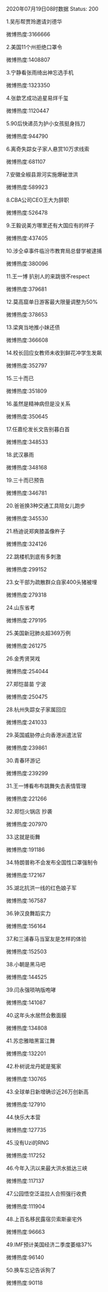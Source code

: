 2020年07月19日08时数据
Status: 200

1.吴彤帮贾玲邀请刘德华

微博热度:3166666

2.美国11个州拒绝口罩令

微博热度:1408807

3.宁静看张雨绮出神忘选手机

微博热度:1323350

4.张歆艺成功追星易烊千玺

微博热度:1120447

5.90后快递员为护小女孩挺身挡刀

微博热度:944790

6.离奇失踪女子家人悬赏10万求线索

微博热度:681107

7.安徽全椒县滁河实施爆破泄洪

微博热度:589923

8.CBA公司CEO王大为辞职

微博热度:526478

9.王毅说美方哪里还有大国应有的样子

微博热度:437405

10.涉仝卓事件临汾市教育局总督学被逮捕

微博热度:380096

11.王一博 扒别人的来跳很不respect

微博热度:379681

12.莫高窟单日游客最大限量调整为50%

微博热度:378653

13.梁爽当地推小妹还债

微博热度:366608

14.校长回应女教师未收到鲜花冲学生发飙

微博热度:352797

15.三十而已

微博热度:351809

16.虽然是精神病但是没关系

微博热度:350645

17.任嘉伦发长文告别暮白首

微博热度:348533

18.武汉暴雨

微博热度:348168

19.三十而已预告

微博热度:346781

20.爸爸换3种交通工具陪女儿跑步

微博热度:345530

21.杨迪说郑爽膝盖像杵子

微博热度:324126

22.跳楼机到底有多刺激

微博热度:299152

23.女干部为疏散群众自家400头猪被埋

微博热度:279318

24.山东省考

微博热度:279195

25.美国新冠肺炎超369万例

微博热度:261275

26.金秀贤哭戏

微博热度:254044

27.郑恺苗苗 宁波

微博热度:250475

28.杭州失踪女子家属回应

微博热度:241033

29.英国威胁停止向香港派遣法官

微博热度:239861

30.青春环游记

微博热度:239299

31.王一博看布布跳舞失去表情管理

微博热度:221266

32.郑恺火锅店 抄袭

微博热度:207970

33.这就是街舞

微博热度:191186

34.特朗普称不会发布全国性口罩强制令

微博热度:172167

35.湖北抗洪一线的红色娘子军

微博热度:167587

36.钟汉良舞蹈实力

微博热度:156164

37.和三浦春马当室友是怎样的体验

微博热度:152503

38.小朝是黑马吧

微博热度:144525

39.闫永强唢呐版咆哮

微博热度:141087

40.这年头水居然会敷面膜

微博热度:134808

41.苏恋雅暗黑富江舞

微博热度:132201

42.朴树说龙丹妮是冤家

微博热度:130765

43.全球单日新增确诊近26万创新高

微博热度:127910

44.快乐大本营

微博热度:127735

45.没有Uzi的RNG

微博热度:117252

46.今年入汛以来最大洪水抵达三峡

微博热度:117137

47.公园悟空泛滥拉人合照强行收费

微博热度:111904

48.上百名移民露宿贝索斯豪宅外

微博热度:96663

49.IMF预计美国经济二季度萎缩37%

微博热度:96140

50.换车忘记告诉狗了

微博热度:90118

